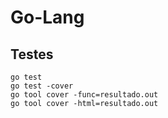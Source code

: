 # Go-Lang

## Testes 

```
go test
go test -cover
go tool cover -func=resultado.out
go tool cover -html=resultado.out
```
